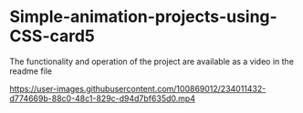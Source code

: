 # Simple-animation-projects-using-CSS-card5
The functionality and operation of the project are available as a video in the readme file


https://user-images.githubusercontent.com/100869012/234011432-d774669b-88c0-48c1-829c-d94d7bf635d0.mp4

